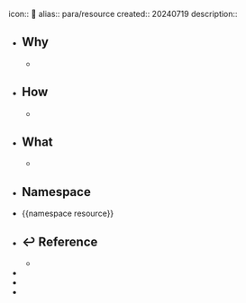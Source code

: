 icon:: 📄
alias:: para/resource
created:: 20240719
description::

- ## Why
  -
- ## How
  -
- ## What
  -
 - ## Namespace
  - {{namespace resource}}
- ## ↩ Reference
  -
-
-
-